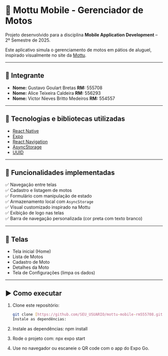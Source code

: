 # 📱 Mottu Mobile - Gerenciador de Motos

Projeto desenvolvido para a disciplina **Mobile Application Development** – 2º Semestre de 2025.

Este aplicativo simula o gerenciamento de motos em pátios de aluguel, inspirado visualmente no site da [Mottu](https://mottu.com.br).

---

## 👤 Integrante

- **Nome:** Gustavo Goulart Bretas  **RM:** 555708
- **Nome:** Alice Teixeira Caldeira  **RM:** 556293
- **Nome:** Victor Nieves Britto Medeiros  **RM:** 554557

---

## 🚀 Tecnologias e bibliotecas utilizadas

- [React Native](https://reactnative.dev/)
- [Expo](https://expo.dev/)
- [React Navigation](https://reactnavigation.org/)
- [AsyncStorage](https://react-native-async-storage.github.io/async-storage/)
- [UUID](https://www.npmjs.com/package/uuid)

---

## 🧩 Funcionalidades implementadas

✅ Navegação entre telas  
✅ Cadastro e listagem de motos  
✅ Formulário com manipulação de estado  
✅ Armazenamento local com `AsyncStorage`  
✅ Visual customizado inspirado na Mottu  
✅ Exibição de logo nas telas  
✅ Barra de navegação personalizada (cor preta com texto branco)

---

## 📸 Telas

- Tela inicial (Home)
- Lista de Motos
- Cadastro de Moto
- Detalhes da Moto
- Tela de Configurações (limpa os dados)

---

## ▶️ Como executar

1. Clone este repositório:
   ```bash
   git clone [https://github.com/SEU_USUARIO/mottu-mobile-rm555708.git](https://github.com/GuGoulart/EntregraMobileSprint1)
   Instale as dependências:

2. Instale as dependências:
npm install

3. Rode o projeto com:
npx expo start

4. Use no navegador ou escaneie o QR code com o app do Expo Go.
